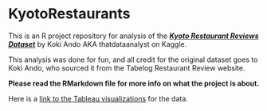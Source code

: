 # KyotoRestaurants
This is an R project repository for analysis of the ***[Kyoto Restaurant Reviews Dataset](https://www.kaggle.com/datasets/koki25ando/tabelog-restaurant-review-dataset)*** by Koki Ando AKA thatdataanalyst on Kaggle.

This analysis was done for fun, and all credit for the original dataset goes to Koki Ando, who sourced it from the Tabelog Restaurant Review website.

**Please read the RMarkdown file for more info on what the project is about.**

Here is a [link to the Tableau visualizations](https://public.tableau.com/views/KyotoRestaurantVisualizations/Sheet2?:language=en-US&:display_count=n&:origin=viz_share_link) for the data.
